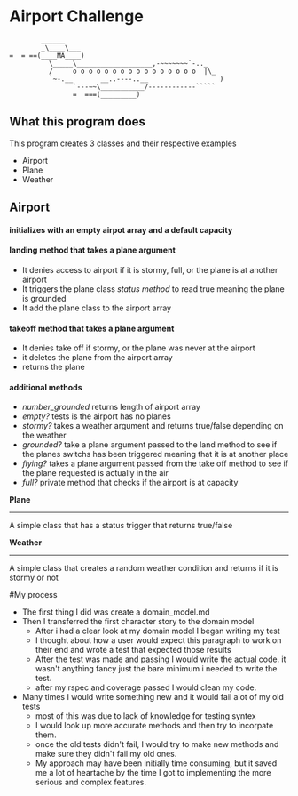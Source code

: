 Airport Challenge
=================

```
        ______
        _\____\___
=  = ==(____MA____)
          \_____\___________________,-~~~~~~~`-.._
          /     o o o o o o o o o o o o o o o o  |\_
          `~-.__       __..----..__                  )
                `---~~\___________/------------`````
                =  ===(_________)

```

What this program does
---------
This program creates 3 classes and their respective examples
  * Airport
  * Plane
  * Weather

Airport
--------

#### **initializes** with an empty airpot array and a default capacity
#### **landing method** that takes a plane argument
  * It denies access to airport if it is stormy, full, or the plane is at another airport
  * It triggers the plane class *status method* to read true meaning the plane is grounded
  * It add the plane class to the airport array
#### **takeoff method** that takes a plane argument
  * It denies take off if stormy, or the plane was never at the airport
  * it deletes the plane from the airport array
  * returns the plane
#### **additional methods**
  * *number_grounded* returns length of airport array
  * *empty?* tests is the airport has no planes
  * *stormy?* takes a weather argument and returns true/false depending on the weather
  * *grounded?* take a plane argument passed to the land method to see if the planes switchs has been triggered meaning that it is at another place
  * *flying?* takes a plane argument passed from the take off method to see if the plane requested is actually in the air
  * *full?* private method that checks if the airport is at capacity




**Plane**
_________

A simple class that has a status trigger that returns true/false





**Weather**
________

A simple class that creates a random weather condition and returns if it is stormy or not


#My process

* The first thing I did was create a domain_model.md
* Then I transferred the first character story to the domain model
    * After i had a clear look at my domain model I began writing my test
    * I thought about how a user would expect this paragraph to work on their end and wrote a test that expected those results
    *  After the test was made and passing I would write the actual code. it wasn't anything fancy just the bare minimum i needed to write the test.
    * after my rspec and coverage passed I would clean my code.
* Many times I would write something new and it would fail alot of my old tests
    * most of this was due to lack of knowledge for testing syntex
    * I would look up more accurate methods and then try to incorpate them.
    * once the old tests didn't fail, I would try to make new methods and make sure they didn't fail my old ones. 
    * My approach may have been initially time consuming, but it saved me a lot of heartache by the time I got to implementing the more serious and complex features.    
